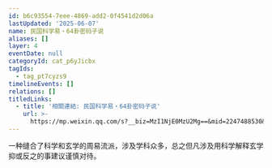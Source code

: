 ```yaml
---
id: b6c93554-7eee-4869-add2-0f4541d2d06a
lastUpdated: '2025-06-07'
name: 民国科学易・64卦密码子说
aliases: []
layer: 4
eventDate: null
categoryId: cat_p6yJicbx
tagIds:
  - tag_pt7cyzs9
timelineEvents: []
relations: []
titledLinks:
  - title: '相關連結: 民国科学易・64卦密码子说'
    url: >-
      https://mp.weixin.qq.com/s?__biz=MzI1NjE0MzU2Mg==&mid=2247488530&idx=1&sn=8879f660eb561d0f731ff6219da17059&chksm=eb286712de3099aa72475cf42fdeb4b9b4698d79acef67b706a74592919ea497b5b7b4f677e4
---
```

一种缝合了科学和玄学的周易流派，涉及学科众多，总之但凡涉及用科学解释玄学抑或反之的事建议谨慎对待。
